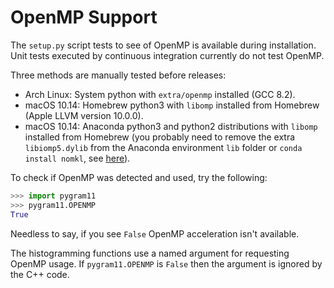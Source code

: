 # OpenMP Support

The `setup.py` script tests to see of OpenMP is available during
installation. Unit tests executed by continuous integration currently
do not test OpenMP.

Three methods are manually tested before releases:

- Arch Linux: System python with `extra/openmp` installed (GCC 8.2).
- macOS 10.14: Homebrew python3 with `libomp` installed from Homebrew
  (Apple LLVM version 10.0.0).
- macOS 10.14: Anaconda python3 and python2 distributions with
  `libomp` installed from Homebrew (you probably need to remove the
  extra `libiomp5.dylib` from the Anaconda environment `lib` folder or
  `conda install nomkl`, see
  [here](https://github.com/dmlc/xgboost/issues/1715)).

To check if OpenMP was detected and used, try the following:

```python
>>> import pygram11
>>> pygram11.OPENMP
True
```

Needless to say, if you see `False` OpenMP acceleration isn't
available.


The histogramming functions use a named argument for requesting OpenMP
usage. If `pygram11.OPENMP` is `False` then the argument is ignored by
the C++ code.
